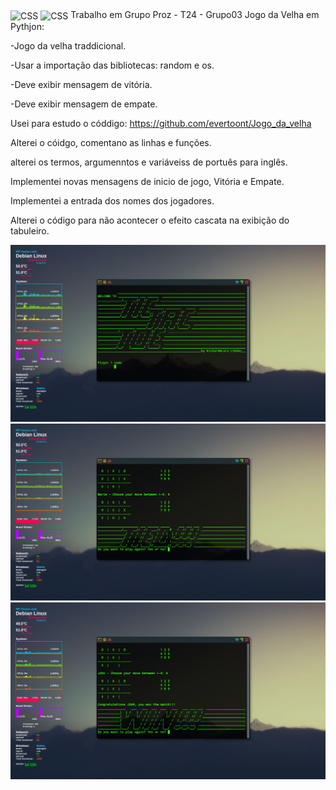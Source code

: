 
<img align="center" alt="CSS" height="60" width="180" src="https://essa.prozeducacao.com.br/img/logo-proz.png">
<img align="center" alt="CSS" height="60" width="80" src="https://www.svgrepo.com/show/452091/python.svg">
Trabalho em Grupo Proz - T24 - Grupo03
Jogo da Velha em Pythjon:

-Jogo da velha traddicional.

-Usar a importação das bibliotecas: random e os.

-Deve exibir mensagem de vitória.

-Deve exibir mensagem de empate.

Usei para estudo o códdigo: https://github.com/evertoont/Jogo_da_velha

Alterei o cóidgo, comentano as linhas e funções.

alterei os termos, argumenntos e variáveiss de portuês para inglês.

Implementei novas mensagens de inicio de jogo, Vitória e Empate.

Implementei a entrada dos nomes dos jogadores.

Alterei o código para não acontecer o efeito cascata na exibição do tabuleiro.

![](https://github.com/RichardGLara/tictactoe/blob/main/pic01.png)
![](https://github.com/RichardGLara/tictactoe/blob/main/pic02.png)
![](https://github.com/RichardGLara/tictactoe/blob/main/pic03.png)

